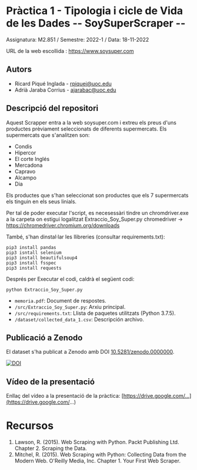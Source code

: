 
# Pràctica 1 - Tipologia i cicle de Vida de les Dades   --  SoySuperScraper --

Assignatura: M2.851 / Semestre: 2022-1 / Data: 18-11-2022

URL de la web escollida : https://www.soysuper.com

## Autors
  * Ricard Piqué Inglada - [rpiquei@uoc.edu](email@uoc.edu)
  * Adrià Jaraba Corrius - [ajarabac@uoc.edu](email@uoc.edu)

## Descripció del repositori

Aquest Scrapper entra a la web soysuper.com i extreu els preus d'uns productes prèviament seleccionats de diferents supermercats.
Els supermercats que s'analitzen son:
*  Condis
*  Hipercor
*  El corte Inglés
*  Mercadona
*  Capravo
*  Alcampo
*  Dia

Els productes que s'han seleccionat son productes que els 7 supermercats els tinguin en els seus linials.

Per tal de poder executar l'script, es necesessàri tindre un chromdriver.exe a la carpeta on estigui logalitzat Extraccio_Soy_Super.py
chromedriver -> https://chromedriver.chromium.org/downloads

També, s'han dinstal·lar les llibreries (consultar requirements.txt):

```
pip3 install pandas
pip3 isntall selenium
pip3 install beautifulsoup4
pip3 install fsspec
pip3 install requests
```
Després per Executar el codi, caldrà el següent codi:

```
python Extraccio_Soy_Super.py
```

  * `memoria.pdf`: Document de respostes.
  * `/src/Extraccio_Soy_Super.py`: Arxiu principal.
  * `/src/requirements.txt`: Llista de paquetes utilitzats (Python 3.7.5).
  * `/dataset/collected_data_1.csv`: Descripción archivo.
  
## Publicació a Zenodo
El dataset s'ha publicat a Zenodo amb DOI [10.5281/zenodo.0000000](https://doi.org/10.5281/zenodo.0000000).

[![DOI](https://zenodo.org/badge/DOI/10.5281/zenodo.0000000.svg)](https://doi.org/10.5281/zenodo.0000000)

## Vídeo de la presentació

Enllaç del vídeo a la presentació de la pràctica: [https://drive.google.com/...](https://drive.google.com/...)


# Recursos

1. Lawson, R. (2015). Web Scraping with Python. Packt Publishing Ltd. Chapter 2. Scraping the Data.
2. Mitchel, R. (2015). Web Scraping with Python: Collecting Data from the Modern Web. O'Reilly Media, Inc. Chapter 1. Your First Web Scraper.
